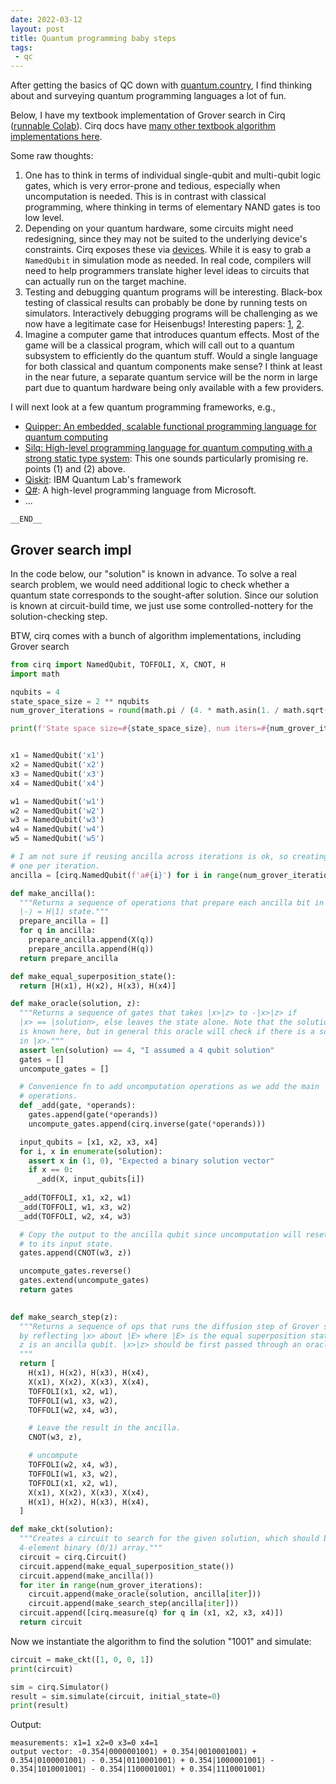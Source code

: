 ```yaml
---
date: 2022-03-12
layout: post
title: Quantum programming baby steps
tags:
 - qc
---
```


After getting the basics of QC down with
[quantum.country](https://quantum.country/), I find thinking about and surveying
quantum programming languages a lot of fun.

Below, I have my textbook implementation of Grover search in Cirq ([runnable
Colab](https://colab.research.google.com/drive/1pg6MhRkOze27EDY6TiIfJVa0JHOUmZ1T?usp=sharing)).
Cirq docs have [many other textbook algorithm implementations
here](https://quantumai.google/cirq/tutorials/educators/textbook_algorithms).

Some raw thoughts:

1. One has to think in terms of individual single-qubit and multi-qubit logic
gates, which is very error-prone and tedious, especially when uncomputation is
needed. This is in contrast with classical programming, where thinking in terms
of elementary NAND gates is too low level.
2. Depending on your quantum hardware, some circuits might need redesigning,
since they may not be suited to the underlying device's constraints. Cirq
exposes these via [devices](https://quantumai.google/cirq/devices). While it is
easy to grab a `NamedQubit` in simulation mode as needed. In real code,
compilers will need to help programmers translate higher level ideas to circuits
that can actually run on the target machine.
3. Testing and debugging quantum programs will be interesting. Black-box testing
of classical results can probably be done by running tests on simulators.
Interactively debugging programs will be challenging as we now have a legitimate
case for Heisenbugs!  Interesting papers: [1](https://arxiv.org/abs/1812.09261),
[2](https://blog.sigplan.org/2020/12/21/how-to-test-a-quantum-program/).
4. Imagine a computer game that introduces quantum effects. Most of the game
will be a classical program, which will call out to a quantum subsystem to
efficiently do the quantum stuff. Would a single language for both classical and
quantum components make sense? I think at least in the near future, a separate
quantum service will be the norm in large part due to quantum hardware being
only available with a few providers.

I will next look at a few quantum programming frameworks, e.g.,

* [Quipper: An embedded, scalable functional programming language for quantum computing](https://hackage.haskell.org/package/quipper-0.8.1)
* [Silq: High-level programming language for quantum computing with a strong static type system](https://silq.ethz.ch/): This one sounds particularly promising re. points (1) and (2) above.
* [Qiskit](https://qiskit.org/): IBM Quantum Lab's framework
* [Q#](https://azure.microsoft.com/en-us/resources/development-kit/quantum-computing/#overview): A high-level programming language from Microsoft.
* ...

`__END__`

## Grover search impl

In the code below, our "solution" is known in advance. To solve a real search
problem, we would need additional logic to check whether a quantum state
corresponds to the sought-after solution. Since our solution is known at
circuit-build time, we just use some controlled-nottery for the
solution-checking step.

BTW, cirq comes with a bunch of algorithm implementations, including Grover search

```python
from cirq import NamedQubit, TOFFOLI, X, CNOT, H
import math

nqubits = 4
state_space_size = 2 ** nqubits
num_grover_iterations = round(math.pi / (4. * math.asin(1. / math.sqrt(state_space_size))) - 0.5)

print(f'State space size=#{state_space_size}, num iters=#{num_grover_iterations}')


x1 = NamedQubit('x1')
x2 = NamedQubit('x2')
x3 = NamedQubit('x3')
x4 = NamedQubit('x4')

w1 = NamedQubit('w1')
w2 = NamedQubit('w2')
w3 = NamedQubit('w3')
w4 = NamedQubit('w4')
w5 = NamedQubit('w5')

# I am not sure if reusing ancilla across iterations is ok, so creating
# one per iteration.
ancilla = [cirq.NamedQubit(f'a#{i}') for i in range(num_grover_iterations)]

def make_ancilla():
  """Returns a sequence of operations that prepare each ancilla bit in the
  |-⟩ = H|1⟩ state."""
  prepare_ancilla = []
  for q in ancilla:
    prepare_ancilla.append(X(q))
    prepare_ancilla.append(H(q))
  return prepare_ancilla

def make_equal_superposition_state():
  return [H(x1), H(x2), H(x3), H(x4)]

def make_oracle(solution, z):
  """Returns a sequence of gates that takes |x>|z> to -|x>|z> if
  |x> == |solution>, else leaves the state alone. Note that the solution
  is known here, but in general this oracle will check if there is a solution
  in |x>."""
  assert len(solution) == 4, "I assumed a 4 qubit solution"
  gates = []
  uncompute_gates = []

  # Convenience fn to add uncomputation operations as we add the main
  # operations.
  def _add(gate, *operands):
    gates.append(gate(*operands))
    uncompute_gates.append(cirq.inverse(gate(*operands)))

  input_qubits = [x1, x2, x3, x4]
  for i, x in enumerate(solution):
    assert x in (1, 0), "Expected a binary solution vector"
    if x == 0:
      _add(X, input_qubits[i])
  
  _add(TOFFOLI, x1, x2, w1)
  _add(TOFFOLI, w1, x3, w2)
  _add(TOFFOLI, w2, x4, w3)

  # Copy the output to the ancilla qubit since uncomputation will reset w3
  # to its input state.
  gates.append(CNOT(w3, z))

  uncompute_gates.reverse()
  gates.extend(uncompute_gates)
  return gates
  

def make_search_step(z):
  """Returns a sequence of ops that runs the diffusion step of Grover search
  by reflecting |x> about |E> where |E> is the equal superposition state.
  z is an ancilla qubit. |x>|z> should be first passed through an oracle step.
  """
  return [   
    H(x1), H(x2), H(x3), H(x4),
    X(x1), X(x2), X(x3), X(x4),
    TOFFOLI(x1, x2, w1),
    TOFFOLI(w1, x3, w2),
    TOFFOLI(w2, x4, w3),

    # Leave the result in the ancilla.
    CNOT(w3, z),

    # uncompute
    TOFFOLI(w2, x4, w3),
    TOFFOLI(w1, x3, w2),
    TOFFOLI(x1, x2, w1),
    X(x1), X(x2), X(x3), X(x4),
    H(x1), H(x2), H(x3), H(x4),
  ]

def make_ckt(solution):
  """Creates a circuit to search for the given solution, which should be a
  4-element binary (0/1) array."""
  circuit = cirq.Circuit()
  circuit.append(make_equal_superposition_state())
  circuit.append(make_ancilla())
  for iter in range(num_grover_iterations):
    circuit.append(make_oracle(solution, ancilla[iter]))
    circuit.append(make_search_step(ancilla[iter]))
  circuit.append([cirq.measure(q) for q in (x1, x2, x3, x4)])
  return circuit
```

Now we instantiate the algorithm to find the solution "1001" and simulate:

```python
circuit = make_ckt([1, 0, 0, 1])
print(circuit)

sim = cirq.Simulator()
result = sim.simulate(circuit, initial_state=0)
print(result)
```

Output:

```
measurements: x1=1 x2=0 x3=0 x4=1
output vector: -0.354|0000001001⟩ + 0.354|0010001001⟩ + 0.354|0100001001⟩ - 0.354|0110001001⟩ + 0.354|1000001001⟩ - 0.354|1010001001⟩ - 0.354|1100001001⟩ + 0.354|1110001001⟩
```